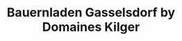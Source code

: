 ---
title: "Bauernladen Gasselsdorf by Domaines Kilger"
url: /gasselsdorf/bauernladen-gasselsdorf-by-domaines-kilger/
shop: Allgemein
---